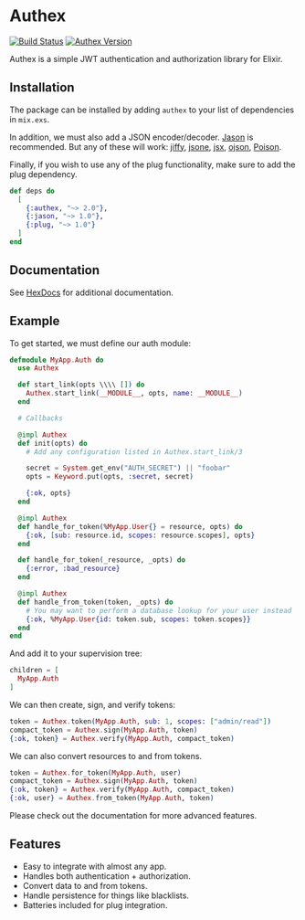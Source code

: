 # Authex

[![Build Status](https://travis-ci.org/nsweeting/authex.svg?branch=master)](https://travis-ci.org/nsweeting/authex)
[![Authex Version](https://img.shields.io/hexpm/v/authex.svg)](https://hex.pm/packages/authex)

Authex is a simple JWT authentication and authorization library for Elixir.

## Installation

The package can be installed by adding `authex` to your list of dependencies in `mix.exs`.

In addition, we must also add a JSON encoder/decoder. [Jason](https://github.com/michalmuskala/jason) is recommended. But any of these will work: [jiffy](https://github.com/davisp/jiffy), [jsone](https://github.com/sile/jsone), [jsx](https://github.com/talentdeficit/jsx), [ojson](https://github.com/potatosalad/erlang-ojson), [Poison](https://github.com/devinus/poison).

Finally, if you wish to use any of the plug functionality, make sure to add the plug dependency.

```elixir
def deps do
  [
    {:authex, "~> 2.0"},
    {:jason, "~> 1.0"},
    {:plug, "~> 1.0"}
  ]
end
```

## Documentation

See [HexDocs](https://hexdocs.pm/authex) for additional documentation.

## Example

To get started, we must define our auth module:

```elixir
defmodule MyApp.Auth do
  use Authex

  def start_link(opts \\\\ []) do
    Authex.start_link(__MODULE__, opts, name: __MODULE__)
  end

  # Callbacks

  @impl Authex
  def init(opts) do
    # Add any configuration listed in Authex.start_link/3

    secret = System.get_env("AUTH_SECRET") || "foobar"
    opts = Keyword.put(opts, :secret, secret)

    {:ok, opts}
  end

  @impl Authex
  def handle_for_token(%MyApp.User{} = resource, opts) do
    {:ok, [sub: resource.id, scopes: resource.scopes], opts}
  end

  def handle_for_token(_resource, _opts) do
    {:error, :bad_resource}
  end

  @impl Authex
  def handle_from_token(token, _opts) do
    # You may want to perform a database lookup for your user instead
    {:ok, %MyApp.User{id: token.sub, scopes: token.scopes}}
  end
end
```

And add it to your supervision tree:

```elixir
children = [
  MyApp.Auth
]
```

We can then create, sign, and verify tokens:

```elixir
token = Authex.token(MyApp.Auth, sub: 1, scopes: ["admin/read"])
compact_token = Authex.sign(MyApp.Auth, token)
{:ok, token} = Authex.verify(MyApp.Auth, compact_token)
```

We can also convert resources to and from tokens.

```elixir
token = Authex.for_token(MyApp.Auth, user)
compact_token = Authex.sign(MyApp.Auth, token)
{:ok, token} = Authex.verify(MyApp.Auth, compact_token)
{:ok, user} = Authex.from_token(MyApp.Auth, token)
```

Please check out the documentation for more advanced features.

## Features

- Easy to integrate with almost any app.
- Handles both authentication + authorization.
- Convert data to and from tokens.
- Handle persistence for things like blacklists.
- Batteries included for plug integration.